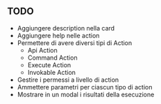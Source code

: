 ## TODO
- Aggiungere description nella card
- Aggiungere help nelle action
- Permettere di avere diversi tipi di Action
    - Api Action
    - Command Action
    - Execute Action
    - Invokable Action
- Gestire i permessi a livello di action
- Ammettere parametri per ciascun tipo di action
- Mostrare in un modal i risultati della esecuzione
 
  
